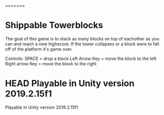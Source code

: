 

=======
# Shippable Towerblocks


The goal of this game is to stack as many blocks on top of eachother as you can and reach a new highscore. If the tower collapses or a block were to fall off of the platform it's game over.

Controls: SPACE = drop a block   Left Arrow Key = move the block to the left     Right arrow Key = move the block to the right

HEAD
Playable in Unity version 2019.2.15f1
=======
Playable in Unity version 2019.2.15f1

